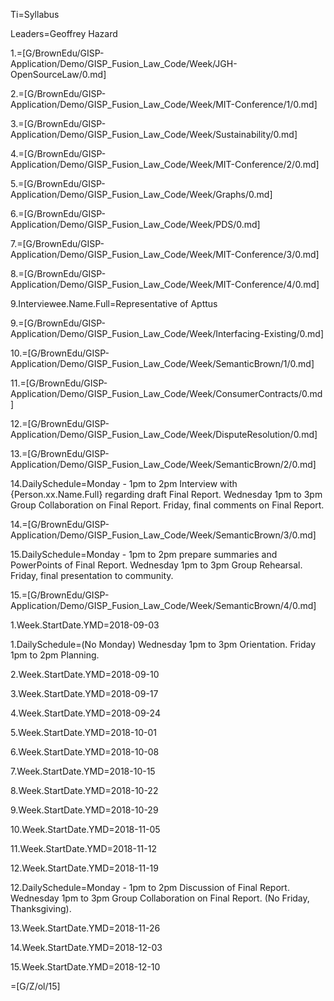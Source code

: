 Ti=Syllabus

Leaders=Geoffrey Hazard

1.=[G/BrownEdu/GISP-Application/Demo/GISP_Fusion_Law_Code/Week/JGH-OpenSourceLaw/0.md]

2.=[G/BrownEdu/GISP-Application/Demo/GISP_Fusion_Law_Code/Week/MIT-Conference/1/0.md]


3.=[G/BrownEdu/GISP-Application/Demo/GISP_Fusion_Law_Code/Week/Sustainability/0.md]

4.=[G/BrownEdu/GISP-Application/Demo/GISP_Fusion_Law_Code/Week/MIT-Conference/2/0.md]

5.=[G/BrownEdu/GISP-Application/Demo/GISP_Fusion_Law_Code/Week/Graphs/0.md]

6.=[G/BrownEdu/GISP-Application/Demo/GISP_Fusion_Law_Code/Week/PDS/0.md]

7.=[G/BrownEdu/GISP-Application/Demo/GISP_Fusion_Law_Code/Week/MIT-Conference/3/0.md]

8.=[G/BrownEdu/GISP-Application/Demo/GISP_Fusion_Law_Code/Week/MIT-Conference/4/0.md]

9.Interviewee.Name.Full=Representative of Apttus

9.=[G/BrownEdu/GISP-Application/Demo/GISP_Fusion_Law_Code/Week/Interfacing-Existing/0.md]

10.=[G/BrownEdu/GISP-Application/Demo/GISP_Fusion_Law_Code/Week/SemanticBrown/1/0.md]

11.=[G/BrownEdu/GISP-Application/Demo/GISP_Fusion_Law_Code/Week/ConsumerContracts/0.md]

12.=[G/BrownEdu/GISP-Application/Demo/GISP_Fusion_Law_Code/Week/DisputeResolution/0.md]

13.=[G/BrownEdu/GISP-Application/Demo/GISP_Fusion_Law_Code/Week/SemanticBrown/2/0.md]

14.DailySchedule=Monday - 1pm to 2pm Interview with {Person.xx.Name.Full} regarding draft Final Report. Wednesday 1pm to 3pm Group Collaboration on Final Report.  Friday, final comments on Final Report.

14.=[G/BrownEdu/GISP-Application/Demo/GISP_Fusion_Law_Code/Week/SemanticBrown/3/0.md]

15.DailySchedule=Monday - 1pm to 2pm prepare summaries and PowerPoints of Final Report. Wednesday 1pm to 3pm Group Rehearsal.  Friday, final presentation to community.

15.=[G/BrownEdu/GISP-Application/Demo/GISP_Fusion_Law_Code/Week/SemanticBrown/4/0.md]

1.Week.StartDate.YMD=2018-09-03

1.DailySchedule=(No Monday) Wednesday 1pm to 3pm Orientation. Friday 1pm to 2pm Planning.

2.Week.StartDate.YMD=2018-09-10

3.Week.StartDate.YMD=2018-09-17

4.Week.StartDate.YMD=2018-09-24

5.Week.StartDate.YMD=2018-10-01

6.Week.StartDate.YMD=2018-10-08

7.Week.StartDate.YMD=2018-10-15

8.Week.StartDate.YMD=2018-10-22

9.Week.StartDate.YMD=2018-10-29

10.Week.StartDate.YMD=2018-11-05

11.Week.StartDate.YMD=2018-11-12

12.Week.StartDate.YMD=2018-11-19

12.DailySchedule=Monday - 1pm to 2pm Discussion of Final Report. Wednesday 1pm to 3pm Group Collaboration on Final Report. (No Friday, Thanksgiving).

13.Week.StartDate.YMD=2018-11-26

14.Week.StartDate.YMD=2018-12-03

15.Week.StartDate.YMD=2018-12-10

=[G/Z/ol/15]